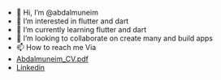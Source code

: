 - 👋 Hi, I’m @abdalmuneim
- 👀 I’m interested in flutter and dart
- 🌱 I’m currently learning flutter and dart
- 💞️ I’m looking to collaborate on create many and build apps
- 📫 How to reach me Via
-  [Abdalmuneim_CV.pdf]([Abdalmuneim_CV.pdf](https://github.com/abdalmuneim/abdalmuneim/files/7834164/Abdalmuneim_CV.pdf)
)
-  [Linkedin](https://www.linkedin.com/in/abdalmuneim-mahmoud-5865bb176)

<!---
abdalmuneim/abdalmuneim is a ✨ special ✨ repository because its `README.md` (this file) appears on your GitHub profile.
You can click the Preview link to take a look at your changes.
--->
